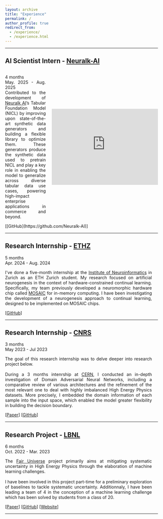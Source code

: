 ```yaml
---
layout: archive
title: "Experience"
permalink: /
author_profile: true
redirect_from: 
  - /experience/
  - /experience.html
---
```


---

## AI Scientist Intern - [Neuralk-AI](https://www.neuralk-ai.com/)
<div style="display: flex; align-items: center;">
  <div style="flex: 1; text-align: justify; margin-right: 20px;">
    <p>4 months<br>
    May. 2025 - Aug. 2025<br>
    Contributed to the development of <a href="https://www.neuralk-ai.com/">Neuralk AI</a>’s Tabular Foundation Model (NICL) by improving upon state-of-the-art synthetic data generators and building a flexible library to optimize them. These generators produce the synthetic data used to pretrain NICL and play a key role in enabling the model to generalize across diverse tabular data use cases, powering high-impact enterprise applications in commerce and beyond.</p>
  </div>
  <div style="flex: 1;">
    <iframe src="https://www.linkedin.com/embed/feed/update/urn:li:share:7357056042989428736?collapsed=1" height="250" width="350" frameborder="0" allowfullscreen="" title="Post intégré"></iframe>
  </div>
</div>
[[GitHub](https://github.com/Neuralk-AI)]

---

## Research Internship - [ETHZ](https://ethz.ch/en.html)
5 months<br>
Apr. 2024 - Aug. 2024

<div style="flex: 1; text-align: justify; margin-right: 20px;">
    <p>I've done a five-month internship at the <a href="https://www.ini.uzh.ch/en/research/groups/EIS/Research.html">Institute of Neuroinformatics</a> in Zurich as an ETH Zurich student. My research focused on artificial neurogenesis in the context of hardware-constrained continual learning. Specifically, my team previously developed a neuromorphic hardware chip called <a href="https://www.nature.com/articles/s41467-023-44365-x">MOSAIC</a> for in-memory computing. I have been investigating the development of a neurogenesis approach to continual learning, designed to be implemented on MOSAIC chips.</p>
</div>

[[GitHub](https://github.com/Mathisnplus1/Master-Thesis)]

---

## Research Internship - [CNRS](https://www.cnrs.fr/fr)
3 months<br>
May 2023 - Jul 2023

<div style="flex: 1; text-align: justify; margin-right: 20px;">
    <p>The goal of this research internship was to delve deeper into research project below.
    <br><br>
    During a 3 months intenrship at <a href="https://home.cern/fr">CERN</a>, I conducted an in-depth investigation of Domain Adversarial Neural Networks, including a comparative review of various architectures and the refinement of the most relevant one to deal with highly imbalanced High Energy Physics datasets. More precisely, I embedded the domain information of each sample into the input space, which enabled the model greater flexibility in building the decision boundary.</p>
</div>

[[Paper](https://github.com/Mathisnplus1/fair-universe/blob/main/Internship/technical_report.pdf)] [[GitHub](https://github.com/Mathisnplus1/fair-universe/tree/main/Internship)]

---

## Research Project - [LBNL](https://www.lbl.gov/)
6 months<br>
Oct. 2022 - Mar. 2023

<div style="flex: 1; text-align: justify; margin-right: 20px;">
    <p>The <a href="https://fair-universe.lbl.gov/">Fair Universe</a> project primarily aims at mitigating systematic uncertainty in High Energy Physics through the elaboration of machine learning challenges.
    <br><br>
    I have been involved in this project part-time for a preliminary exploration of baselines to tackle systematic uncertainty. Additionnaly, I have been leading a team of 4 in the conception of a machine learning challenge which has been solved by students from a class of 20.</p>
</div>

[[Paper](/files/Fair_Universe_Toy_Challenge_Report.pdf)] [[GitHub](https://github.com/FairUniverseChallenge/FairUniverseChallenge)] [[Website](https://www.codabench.org/competitions/565/?secret_key=35329465-c378-4483-9564-8a4a4bf617ba)]

---